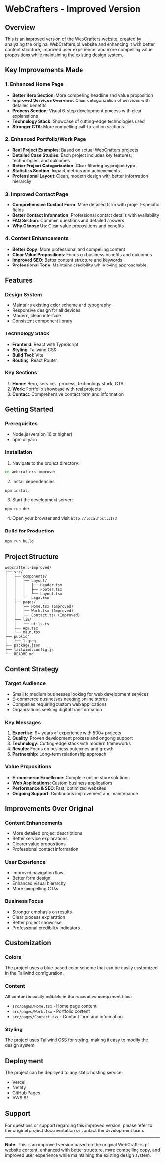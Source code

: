 # WebCrafters - Improved Version

## Overview

This is an improved version of the WebCrafters website, created by analyzing the original WebCrafters.pl website and enhancing it with better content structure, improved user experience, and more compelling value propositions while maintaining the existing design system.

## Key Improvements Made

### 1. Enhanced Home Page
- **Better Hero Section**: More compelling headline and value proposition
- **Improved Services Overview**: Clear categorization of services with detailed benefits
- **Process Section**: Visual 6-step development process with clear explanations
- **Technology Stack**: Showcase of cutting-edge technologies used
- **Stronger CTA**: More compelling call-to-action sections

### 2. Enhanced Portfolio/Work Page
- **Real Project Examples**: Based on actual WebCrafters projects
- **Detailed Case Studies**: Each project includes key features, technologies, and outcomes
- **Better Project Categorization**: Clear filtering by project type
- **Statistics Section**: Impact metrics and achievements
- **Professional Layout**: Clean, modern design with better information hierarchy

### 3. Improved Contact Page
- **Comprehensive Contact Form**: More detailed form with project-specific fields
- **Better Contact Information**: Professional contact details with availability
- **FAQ Section**: Common questions and detailed answers
- **Why Choose Us**: Clear value propositions and benefits

### 4. Content Enhancements
- **Better Copy**: More professional and compelling content
- **Clear Value Propositions**: Focus on business benefits and outcomes
- **Improved SEO**: Better content structure and keywords
- **Professional Tone**: Maintains credibility while being approachable

## Features

### Design System
- Maintains existing color scheme and typography
- Responsive design for all devices
- Modern, clean interface
- Consistent component library

### Technology Stack
- **Frontend**: React with TypeScript
- **Styling**: Tailwind CSS
- **Build Tool**: Vite
- **Routing**: React Router

### Key Sections
1. **Home**: Hero, services, process, technology stack, CTA
2. **Work**: Portfolio showcase with real projects
3. **Contact**: Comprehensive contact form and information

## Getting Started

### Prerequisites
- Node.js (version 16 or higher)
- npm or yarn

### Installation

1. Navigate to the project directory:
```bash
cd webcrafters-improved
```

2. Install dependencies:
```bash
npm install
```

3. Start the development server:
```bash
npm run dev
```

4. Open your browser and visit `http://localhost:5173`

### Build for Production

```bash
npm run build
```

## Project Structure

```
webcrafters-improved/
├── src/
│   ├── components/
│   │   ├── Layout/
│   │   │   ├── Header.tsx
│   │   │   ├── Footer.tsx
│   │   │   └── Layout.tsx
│   │   └── Logo.tsx
│   ├── pages/
│   │   ├── Home.tsx (Improved)
│   │   ├── Work.tsx (Improved)
│   │   └── Contact.tsx (Improved)
│   ├── lib/
│   │   └── utils.ts
│   ├── App.tsx
│   └── main.tsx
├── public/
│   └── 1.jpeg
├── package.json
├── tailwind.config.js
└── README.md
```

## Content Strategy

### Target Audience
- Small to medium businesses looking for web development services
- E-commerce businesses needing online stores
- Companies requiring custom web applications
- Organizations seeking digital transformation

### Key Messages
1. **Expertise**: 9+ years of experience with 500+ projects
2. **Quality**: Proven development process and ongoing support
3. **Technology**: Cutting-edge stack with modern frameworks
4. **Results**: Focus on business outcomes and growth
5. **Partnership**: Long-term relationship approach

### Value Propositions
- **E-commerce Excellence**: Complete online store solutions
- **Web Applications**: Custom business applications
- **Performance & SEO**: Fast, optimized websites
- **Ongoing Support**: Continuous improvement and maintenance

## Improvements Over Original

### Content Enhancements
- More detailed project descriptions
- Better service explanations
- Clearer value propositions
- Professional contact information

### User Experience
- Improved navigation flow
- Better form design
- Enhanced visual hierarchy
- More compelling CTAs

### Business Focus
- Stronger emphasis on results
- Clear process explanation
- Better project showcase
- Professional credibility indicators

## Customization

### Colors
The project uses a blue-based color scheme that can be easily customized in the Tailwind configuration.

### Content
All content is easily editable in the respective component files:
- `src/pages/Home.tsx` - Home page content
- `src/pages/Work.tsx` - Portfolio content
- `src/pages/Contact.tsx` - Contact form and information

### Styling
The project uses Tailwind CSS for styling, making it easy to modify the design system.

## Deployment

The project can be deployed to any static hosting service:
- Vercel
- Netlify
- GitHub Pages
- AWS S3

## Support

For questions or support regarding this improved version, please refer to the original project documentation or contact the development team.

---

**Note**: This is an improved version based on the original WebCrafters.pl website content, enhanced with better structure, more compelling copy, and improved user experience while maintaining the existing design system. 